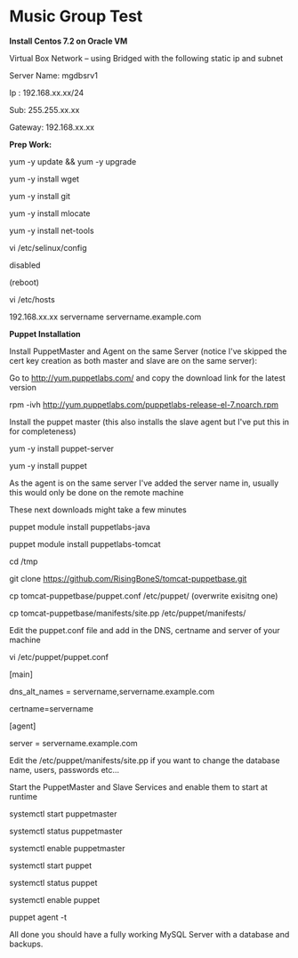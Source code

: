 Music Group Test
================

**Install Centos 7.2 on Oracle VM**

Virtual Box Network – using Bridged with the following static ip and subnet

Server Name: mgdbsrv1

Ip : 192.168.xx.xx/24

Sub: 255.255.xx.xx

Gateway: 192.168.xx.xx

**Prep Work:**

yum -y update && yum -y upgrade

yum -y install wget

yum -y install git

yum -y install mlocate

yum -y install net-tools

vi /etc/selinux/config

disabled

(reboot)

vi /etc/hosts

192.168.xx.xx servername servername.example.com

**Puppet Installation** 

Install PuppetMaster and Agent on the same Server (notice I've skipped the cert key creation as both master and slave are on the same server):

Go to http://yum.puppetlabs.com/ and copy the download link for the latest version

rpm -ivh http://yum.puppetlabs.com/puppetlabs-release-el-7.noarch.rpm

Install the puppet master (this also installs the slave agent but I've put this in for completeness)

yum -y install puppet-server

yum -y install puppet

As the agent is on the same server I've added the server name in, usually this would only be done on the remote machine

These next downloads might take a few minutes

puppet module install puppetlabs-java

puppet module install puppetlabs-tomcat

cd /tmp

git clone https://github.com/RisingBoneS/tomcat-puppetbase.git

cp tomcat-puppetbase/puppet.conf /etc/puppet/ (overwrite exisitng one)

cp tomcat-puppetbase/manifests/site.pp /etc/puppet/manifests/

Edit the puppet.conf file and add in the DNS, certname and server of your machine

vi /etc/puppet/puppet.conf

[main]

dns_alt_names = servername,servername.example.com

certname=servername

[agent]

server = servername.example.com

Edit the /etc/puppet/manifests/site.pp if you want to change the database name, users, passwords etc...

Start the PuppetMaster and Slave Services and enable them to start at runtime

systemctl start puppetmaster

systemctl status puppetmaster

systemctl enable puppetmaster

systemctl start puppet

systemctl status puppet

systemctl enable puppet

puppet agent -t

All done you should have a fully working MySQL Server with a database and backups.
